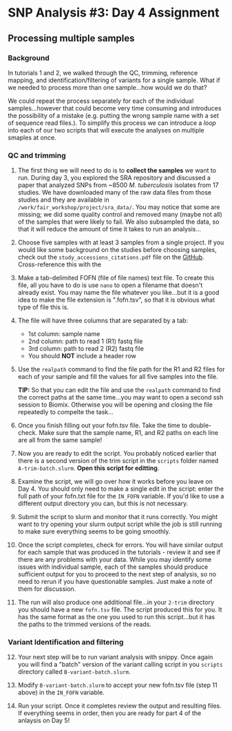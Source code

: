 # SNP Analysis #3: Day 4 Assignment
## Processing multiple samples
### Background
In tutorials 1 and 2, we walked through the QC, trimming, reference mapping, and identification/filtering of variants for a single sample.  What if we needed to process more than one sample...how would we do that?

We could repeat the process separately for each of the individual samples...however that could become very time consuming and introduces the possibility of a mistake (e.g. putting the wrong sample name with a set of sequence read files.). To simplify this process we can introduce a _loop_ into each of our two scripts that will execute the analyses on multiple smaples at once.

### QC and trimming
1. The first thing we will need to do is to __collect the samples__ we want to run.  During day 3, you explored the SRA repository and discussed a paper that analyzed SNPs from ~8500 _M. tuberculosis_ isolates from 17 studies.  We have downloaded many of the raw data files from those studies and they are available in `/work/fair_workshop/project/sra_data/`.  You may notice that some are missing; we did some quality control and removed many (maybe not all) of the samples that were likely to fail.  We also subsampled the data, so that it will reduce the amount of time it takes to run an analysis...

2. Choose five samples with at least 3 samples from a single project.  If you would like some background on the studies before choosing samples, check out the `study_accessions_citations.pdf` file on the [GitHub](https://github.com/udel-cbcb/FAIR_Omics-Workshop/tree/main/Day_4).  Cross-reference this with the 

3. Make a tab-delimited FOFN (file of file names) text file.  To create this file, all you have to do is use `nano` to open a filename that doesn't already exist.  You may name the file whatever you like...but it is a good idea to make the file extension is ".fofn.tsv", so that it is obvious what type of file this is.

4. The file will have three columns that are separated by a tab:
	* 1st column: sample name
	* 2nd column: path to read 1 (R1) fastq file
	* 3rd column: path to read 2 (R2) fastq file
	* You should **NOT** include a header row

5. Use the `realpath` command to find the file path for the R1 and R2 files for each of your sample and fill the values for all five samples into the file.

	__TIP:__ So that you can edit the file and use the `realpath` command to find the correct paths at the same time...you may want to open a second ssh session to Biomix.  Otherwise you will be opening and closing the file repeatedly to compelte the task...

6. Once you finish filling out your fofn.tsv file.  Take the time to double-check.  Make sure that the sample name, R1, and R2 paths on each line are all from the same sample!

7. Now you are ready to edit the script.  You probably noticed earlier that there is a second version of the trim script in the `scripts` folder named `A-trim-batch.slurm`.  __Open this script for editting__.

8. Examine the script, we will go over how it works before you leave on Day 4.  You should only need to make a single edit in the script: enter the full path of your fofn.txt file for the `IN_FOFN` variable.  If you'd like to use a different output directory you can, but this is not necessary.

9.  Submit the script to slurm and monitor that it runs correctly.  You might want to try opening your slurm output script while the job is still running to make sure everything seems to be going smoothly.  

10.  Once the script completes, check for errors.  You will have similar output for each sample that was produced in the tutorials - review it and see if there are any problems with your data.  While you may identify some issues with individual sample, each of the samples should produce sufficient output for you to proceed to the next step of analysis, so no need to rerun if you have questionable samples.  Just make a note of them for discussion.

11. The run will also produce one additional file...in your `2-trim` directory you should have a new `fofn.tsv` file.  The script produced this for you.  It has the same format as the one you used to run this script...but it has the paths to the trimmed versions of the reads.

### Variant Identification and filtering
12. Your next step will be to run variant analysis with snippy.  Once again you will find a "batch" version of the variant calling script in you `scripts` directory called `B-variant-batch.slurm`.

13. Modify `B-variant-batch.slurm` to accept your new fofn.tsv file (step 11 above) in the `IN_FOFN` variable.

14.  Run your script.  Once it completes review the output and resulting files.  If everything seems in order, then you are ready for part 4 of the anlaysis on Day 5!
